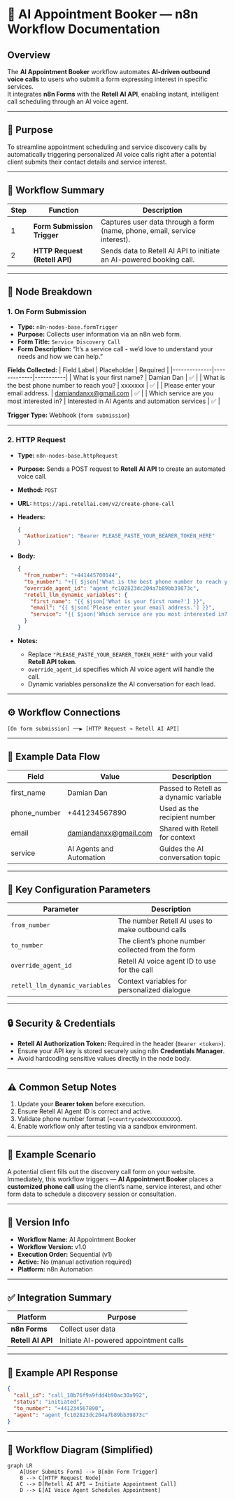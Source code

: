 # 📅 AI Appointment Booker — n8n Workflow Documentation

## Overview
The **AI Appointment Booker** workflow automates **AI-driven outbound voice calls** to users who submit a form expressing interest in specific services.  
It integrates **n8n Forms** with the **Retell AI API**, enabling instant, intelligent call scheduling through an AI voice agent.

---

## 🎯 Purpose
To streamline appointment scheduling and service discovery calls by automatically triggering personalized AI voice calls right after a potential client submits their contact details and service interest.

---

## 🔁 Workflow Summary

| Step | Function | Description |
|------|-----------|--------------|
| 1 | **Form Submission Trigger** | Captures user data through a form (name, phone, email, service interest). |
| 2 | **HTTP Request (Retell API)** | Sends data to Retell AI API to initiate an AI-powered booking call. |

---

## 🧩 Node Breakdown

### 1. **On Form Submission**
- **Type:** `n8n-nodes-base.formTrigger`
- **Purpose:** Collects user information via an n8n web form.
- **Form Title:** `Service Discovery Call`
- **Form Description:** “It’s a service call - we’d love to understand your needs and how we can help.”

**Fields Collected:**
| Field Label | Placeholder | Required |
|--------------|-------------|-----------|
| What is your first name? | Damian Dan | ✅ |
| What is the best phone number to reach you? | xxxxxxx | ✅ |
| Please enter your email address. | damiandanxx@gmail.com | ✅ |
| Which service are you most interested in? | Interested in AI Agents and automation services | ✅ |

**Trigger Type:** Webhook (`form submission`)

---

### 2. **HTTP Request**
- **Type:** `n8n-nodes-base.httpRequest`
- **Purpose:** Sends a POST request to **Retell AI API** to create an automated voice call.
- **Method:** `POST`
- **URL:** `https://api.retellai.com/v2/create-phone-call`
- **Headers:**
  ```json
  {
    "Authorization": "Bearer PLEASE_PASTE_YOUR_BEARER_TOKEN_HERE"
  }
  ```

- **Body:**
  ```json
  {
    "from_number": "+441445700144",
    "to_number": "+{{ $json['What is the best phone number to reach you?'] }}",
    "override_agent_id": "agent_fc102823dc204a7b89bb39873c",
    "retell_llm_dynamic_variables": {
      "first_name": "{{ $json['What is your first name?'] }}",
      "email": "{{ $json['Please enter your email address.'] }}",
      "service": "{{ $json['Which service are you most interested in?'] }}"
    }
  }
  ```

- **Notes:**
  - Replace `"PLEASE_PASTE_YOUR_BEARER_TOKEN_HERE"` with your valid **Retell API token**.
  - `override_agent_id` specifies which AI voice agent will handle the call.
  - Dynamic variables personalize the AI conversation for each lead.

---

## ⚙️ Workflow Connections
```text
[On form submission] ──▶ [HTTP Request → Retell AI API]
```

---

## 🧾 Example Data Flow

| Field | Value | Description |
|--------|--------|-------------|
| first_name | Damian Dan | Passed to Retell as a dynamic variable |
| phone_number | +441234567890 | Used as the recipient number |
| email | damiandanxx@gmail.com | Shared with Retell for context |
| service | AI Agents and Automation | Guides the AI conversation topic |

---

## 🧩 Key Configuration Parameters
| Parameter | Description |
|------------|-------------|
| `from_number` | The number Retell AI uses to make outbound calls |
| `to_number` | The client’s phone number collected from the form |
| `override_agent_id` | Retell AI voice agent ID to use for the call |
| `retell_llm_dynamic_variables` | Context variables for personalized dialogue |

---

## 🔒 Security & Credentials
- **Retell AI Authorization Token:** Required in the header (`Bearer <token>`).
- Ensure your API key is stored securely using n8n **Credentials Manager**.
- Avoid hardcoding sensitive values directly in the node body.

---

## ⚠️ Common Setup Notes
1. Update your **Bearer token** before execution.
2. Ensure Retell AI Agent ID is correct and active.
3. Validate phone number format (`+countrycodeXXXXXXXXXX`).
4. Enable workflow only after testing via a sandbox environment.

---

## 🧠 Example Scenario
A potential client fills out the discovery call form on your website.  
Immediately, this workflow triggers — **AI Appointment Booker** places a **customized phone call** using the client’s name, service interest, and other form data to schedule a discovery session or consultation.

---

## 🧩 Version Info
- **Workflow Name:** AI Appointment Booker  
- **Workflow Version:** v1.0  
- **Execution Order:** Sequential (v1)  
- **Active:** No (manual activation required)  
- **Platform:** n8n Automation  

---

## ✅ Integration Summary
| Platform | Purpose |
|-----------|----------|
| **n8n Forms** | Collect user data |
| **Retell AI API** | Initiate AI-powered appointment calls |

---

## 📄 Example API Response
```json
{
  "call_id": "call_18b76f9a9fdd4b90ac30a992",
  "status": "initiated",
  "to_number": "+441234567890",
  "agent": "agent_fc102823dc204a7b89bb39873c"
}
```

---

## 🧩 Workflow Diagram (Simplified)
```mermaid
graph LR
    A[User Submits Form] --> B[n8n Form Trigger]
    B --> C[HTTP Request Node]
    C --> D[Retell AI API → Initiate Appointment Call]
    D --> E[AI Voice Agent Schedules Appointment]
```
